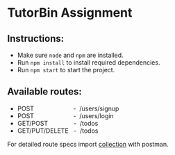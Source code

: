 # TutorBin Assignment

## Instructions:
- Make sure `node` and `npm` are installed.
- Run `npm install` to install required dependencies.
- Run `npm start` to start the project.

## Available routes:
- POST&nbsp;&nbsp;&nbsp;&nbsp;&nbsp;&nbsp;&nbsp;&nbsp;&nbsp;&nbsp;&nbsp;&nbsp;&nbsp;&nbsp;&nbsp;&nbsp;&nbsp;&nbsp;&nbsp;&nbsp;&nbsp;&nbsp;&nbsp;-&nbsp;&nbsp;/users/signup
- POST&nbsp;&nbsp;&nbsp;&nbsp;&nbsp;&nbsp;&nbsp;&nbsp;&nbsp;&nbsp;&nbsp;&nbsp;&nbsp;&nbsp;&nbsp;&nbsp;&nbsp;&nbsp;&nbsp;&nbsp;&nbsp;&nbsp;&nbsp;-&nbsp;&nbsp;/users/login
- GET/POST&nbsp;&nbsp;&nbsp;&nbsp;&nbsp;&nbsp;&nbsp;&nbsp;&nbsp;&nbsp;&nbsp;&nbsp;&nbsp;&nbsp;&nbsp;-&nbsp;&nbsp;/todos
- GET/PUT/DELETE&nbsp;&nbsp;&nbsp;-&nbsp;&nbsp;/todos

For detailed route specs import [collection](TutorBin.postman_collection.json) with postman.